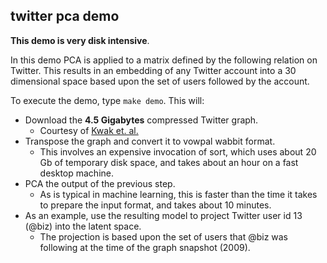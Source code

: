 twitter pca demo
--------------

__This demo is very disk intensive__.

In this demo PCA is applied to a matrix defined by the following
relation on Twitter.  This results in an embedding of any Twitter 
account into a 30 dimensional space based upon the set of users
followed by the account.  

To execute the demo, type `make demo`.  This will:

  * Download the __4.5 Gigabytes__ compressed Twitter graph.
    * Courtesy of [Kwak et. al.](http://an.kaist.ac.kr/traces/WWW2010.html)
  * Transpose the graph and convert it to vowpal wabbit format.
    * This involves an expensive invocation of sort,
      which uses about 20 Gb of temporary disk space,
      and takes about an hour on a fast desktop machine.
  * PCA the output of the previous step.
    * As is typical in machine learning, this is faster
      than the time it takes to prepare the input format,
      and takes about 10 minutes.
  * As an example, use the resulting model to project Twitter user id 13 (@biz) into the latent space.
    * The projection is based upon the set of users that @biz was following at the time of the graph snapshot (2009).
